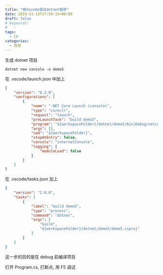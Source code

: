 ```yaml
---
title: "用Vscode调试dotnet程序"
date: 2019-11-15T17:59:15+08:00
draft: false
# keywords:
#   -
tags: 
  - C#
categories:
  - 其他
---
```


生成 dotnet 项目
```shell
dotnet new console -o demo5
```


在 .vscode/launch.json 中加上
```json
{
    "version": "0.2.0",
    "configurations": [
        {
            "name": ".NET Core Launch (console)",
            "type": "coreclr",
            "request": "launch",
            "preLaunchTask": "build demo5",
            "program": "${workspaceFolder}/dotnet/demo5/bin/Debug/netcoreapp3.0/demo5.dll",
            "args": [],
            "cwd": "${workspaceFolder}",
            "stopAtEntry": false,
            "console": "internalConsole",
            "logging": {
                "moduleLoad": false
            }
        }
    ]
}
```


在 .vscode/tasks.json 加上
```json
{
    "version": "2.0.0",
    "tasks": [
        {
            "label": "build demo5",
            "type": "process",
            "command": "dotnet",
            "args": [
                "build",
                "${workspaceFolder}/dotnet/demo5/demo5.csproj"
            ]
        }
    ]
}
```
这一步的目的是在 debug 前编译项目


打开 Program.cs, 打断点, 用 F5 调试
